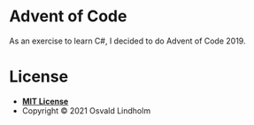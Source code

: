 # Advent of Code
As an exercise to learn C#, I decided to do Advent of Code 2019.

# License
- **[MIT License](LICENSE.md)**
- Copyright &copy; 2021 Osvald Lindholm
